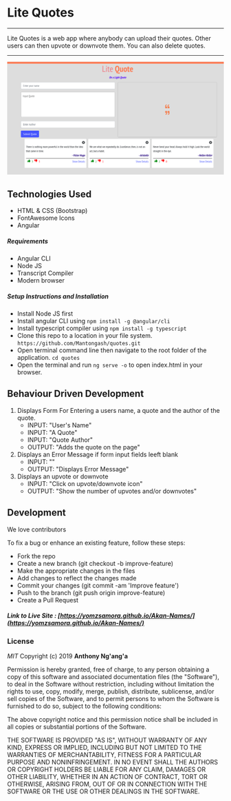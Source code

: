 # Lite Quotes

---

Lite Quotes is a web app where anybody can upload their quotes. Other users can then upvote or downvote them. You can also delete quotes.

---
![alt text](src/assets/quotes.png)

## Technologies Used

- HTML & CSS (Bootstrap)
- FontAwesome Icons
- Angular

##### Requirements

- Angular CLI
- Node JS
- Transcript Compiler
- Modern browser

##### Setup Instructions and Installation

- Install Node JS first 
- Install angular CLI using `npm install -g @angular/cli`
- Install typescript compiler using `npm install -g typescript`
- Clone this repo to a location in your file system. `https://github.com/Mantongash/quotes.git`
- Open terminal command line then navigate to the root folder of the application. `cd quotes`
- Open the terminal and run `ng serve -o` to open index.html in your browser.


## Behaviour Driven Development

1. Displays Form For Entering a users name, a quote and the author of the quote.
   - INPUT: "User's Name"
   - INPUT: "A Quote"
   -  INPUT: "Quote Author"
   - OUTPUT: "Adds the quote on the page"
2. Displays an Error Message if form input fields leeft blank
   - INPUT: ""
   - OUTPUT: "Displays Error Message"
3. Displays an upvote or downvote
   - INPUT: "Click on upvote/downvote icon" 
   - OUTPUT: "Show the number of upvotes and/or downvotes" 


## Development

We love  contributors

To fix a bug or enhance an existing feature, follow these steps:
- Fork the repo
- Create a new branch (git checkout -b improve-feature)
- Make the appropriate changes in the files
- Add changes to reflect the changes made
- Commit your changes (git commit -am 'Improve feature')
- Push to the branch (git push origin improve-feature)
- Create a Pull Request


##### Link to Live Site : [https://yomzsamora.github.io/Akan-Names/](https://yomzsamora.github.io/Akan-Names/)

### License

*MIT*
Copyright (c) 2019 **Anthony Ng'ang'a**

Permission is hereby granted, free of charge, to any person obtaining a copy of this software and associated documentation files (the "Software"), to deal in the Software without restriction, including without limitation the rights to use, copy, modify, merge, publish, distribute, sublicense, and/or sell copies of the Software, and to permit persons to whom the Software is furnished to do so, subject to the following conditions:

The above copyright notice and this permission notice shall be included in all copies or substantial portions of the Software.

THE SOFTWARE IS PROVIDED "AS IS", WITHOUT WARRANTY OF ANY KIND, EXPRESS OR IMPLIED, INCLUDING BUT NOT LIMITED TO THE WARRANTIES OF MERCHANTABILITY, FITNESS FOR A PARTICULAR PURPOSE AND NONINFRINGEMENT. IN NO EVENT SHALL THE AUTHORS OR COPYRIGHT HOLDERS BE LIABLE FOR ANY CLAIM, DAMAGES OR OTHER LIABILITY, WHETHER IN AN ACTION OF CONTRACT, TORT OR OTHERWISE, ARISING FROM, OUT OF OR IN CONNECTION WITH THE SOFTWARE OR THE USE OR OTHER DEALINGS IN THE SOFTWARE.
